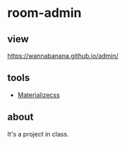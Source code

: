 # room-admin

## view
https://wannabanana.github.io/admin/

## tools
- [Materializecss](https://materializecss.com/)

## about
It's a project in class.
